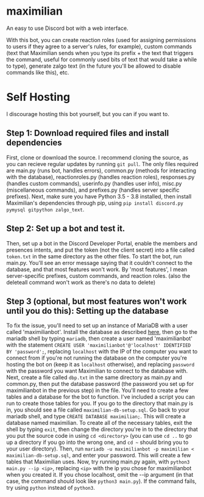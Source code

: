 # maximilian

An easy to use Discord bot with a web interface. 

With this bot, you can create reaction roles (used for assigning permissions to users if they agree to a server's rules, for example), custom commands (text that Maximilian sends when you type its prefix + the text that triggers the command, useful for commonly used bits of text that would take a while to type), generate zalgo text (in the future you'll be allowed to disable commands like this), etc.

# Self Hosting

I discourage hosting this bot yourself, but you can if you want to.
## Step 1: Download required files and install dependencies 
First, clone or download the source. I recommend cloning the source, as you can recieve regular updates by running `git pull`. The only files required are main.py (runs bot, handles errors), common.py (methods for interacting with the database), reactionroles.py (handles reaction roles), responses.py (handles custom commands), userinfo.py (handles user info), misc.py (miscellaneous commands), and prefixes.py (handles server specific prefixes).
Next, make sure you have Python 3.5 - 3.8 installed, then install Maximilian's dependencies through pip, using `pip install discord.py pymysql gitpython zalgo_text`.

## Step 2: Set up a bot and test it.
Then, set up a bot in the Discord Developer Portal, enable the members and presences intents, and put the token (not the client secret) into a file called `token.txt` in the same directory as the other files.
To start the bot, run main.py. You'll see an error message saying that it couldn't connect to the database, and that most features won't work. By 'most features', I mean server-specific prefixes, custom commands, and reaction roles. (also the deleteall command won't work as there's no data to delete)

## Step 3 (optional, but most features won't work until you do this): Setting up the database 
To fix the issue, you'll need to set up an instance of MariaDB with a user called 'maximilianbot'. Install the database as described [here](https://mariadb.com/kb/en/getting-installing-and-upgrading-mariadb/), then go to the mariadb shell by typing `mariadb`, then create a user named 'maximilianbot' with the statement `CREATE USER 'maximilianbot'@'localhost' IDENTIFIED BY 'password';`, replacing `localhost` with the IP of the computer you want to connect from if you're not running the database on the computer you're hosting the bot on (keep it as `localhost` otherwise), and replacing `password` with the password you want Maximilian to connect to the database with. 
Next, create a file called `dbp.txt` in the same directory as main.py and common.py, then put the database password (the password you set up for maximilianbot in the previous step) in the file.
You'll need to create a few tables and a database for the bot to function. 
I've included a script you can run to create those tables for you. If you go to the directory that main.py is in, you should see a file called `maximilian-db-setup.sql`. Go back to your mariadb shell, and type `CREATE DATABASE maximilian;`. This will create a database named maximilian. 
To create all of the necessary tables, exit the shell by typing `exit`, then change the directory you're in to the directory that you put the source code in using `cd <directory>` (you can use `cd ..` to go up a directory if you go into the wrong one, and `cd ~` should bring you to your user directory).
Then, run `mariadb -u maximilianbot -p maximilian < maximilian-db-setup.sql`, and enter your password. This will create a few tables that Maximilian uses. 
Now, try running main.py again, with `python3 main.py --ip <ip>`, replacing `<ip>` with the ip you chose for maximilianbot when you created it. If you chose localhost, omit the --ip argument (in that case, the command should look like `python3 main.py`). If the command fails, try using `python` instead of `python3`.
